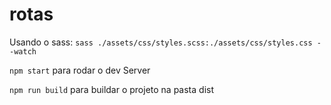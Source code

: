 # rotas

Usando o sass: `sass ./assets/css/styles.scss:./assets/css/styles.css --watch`

`npm start` para rodar o dev Server

`npm run build` para buildar o projeto na pasta dist
